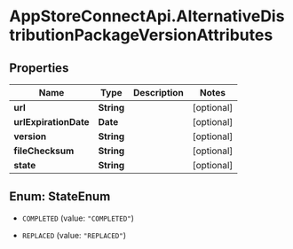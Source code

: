 # AppStoreConnectApi.AlternativeDistributionPackageVersionAttributes

## Properties

Name | Type | Description | Notes
------------ | ------------- | ------------- | -------------
**url** | **String** |  | [optional] 
**urlExpirationDate** | **Date** |  | [optional] 
**version** | **String** |  | [optional] 
**fileChecksum** | **String** |  | [optional] 
**state** | **String** |  | [optional] 



## Enum: StateEnum


* `COMPLETED` (value: `"COMPLETED"`)

* `REPLACED` (value: `"REPLACED"`)




